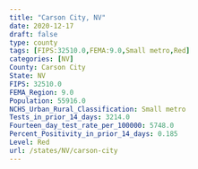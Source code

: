 ```yaml
---
title: "Carson City, NV"
date: 2020-12-17
draft: false
type: county
tags: [FIPS:32510.0,FEMA:9.0,Small metro,Red]
categories: [NV]
County: Carson City
State: NV
FIPS: 32510.0
FEMA_Region: 9.0
Population: 55916.0
NCHS_Urban_Rural_Classification: Small metro
Tests_in_prior_14_days: 3214.0
Fourteen_day_test_rate_per_100000: 5748.0
Percent_Positivity_in_prior_14_days: 0.185
Level: Red
url: /states/NV/carson-city
---
```



